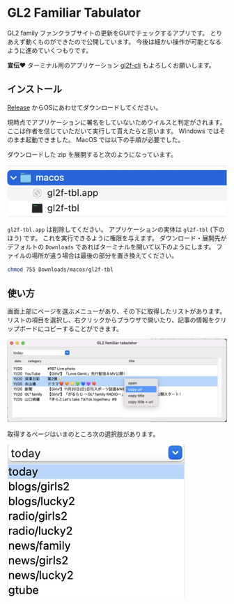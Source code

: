 # GL2 Familiar Tabulator

GL2 family ファンクラブサイトの更新をGUIでチェックするアプリです。
とりあえず動くものができたので公開しています。
今後は細かい操作が可能となるように進めていくつもりです。

**宣伝:heart:**
ターミナル用のアプリケーション [gl2f-cli](https://github.com/trnciii/gl2f-cli) もよろしくお願いします。


## インストール

[Release](https://github.com/trnciii/gl2f-tbl/releases) からOSにあわせてダウンロードしてください。

現時点でアプリケーションに署名をしていないためウイルスと判定がされます。
ここは作者を信じていただいて実行して貰えたらと思います。
Windows ではそのまま起動できました。
MacOS では以下の手順が必要でした。

ダウンロードした zip を展開すると次のようになっています。

![](./docs/mac_contents.png)

`gl2f-tbl.app` は削除してください。
アプリケーションの実体は `gl2f-tbl` (下のほう) です。
これを実行できるように権限を与えます。
ダウンロード・展開先がデフォルトの `Downloads` であればターミナルを開いて以下のようにします。
ファイルの場所が違う場合は最後の部分を置き換えてください。

```sh
chmod 755 Downloads/macos/gl2f-tbl
```

## 使い方

画面上部にページを選ぶメニューがあり、その下に取得したリストがあります。
リストの項目を選択し、右クリックからブラウザで開いたり、記事の情報をクリップボードにコピーすることができます。

![](./docs/app_all.png)

取得するページはいまのところ次の選択肢があります。

![](./docs/app_board.png)
